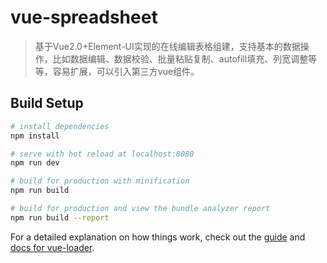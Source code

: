 # vue-spreadsheet
> 基于Vue2.0+Element-UI实现的在线编辑表格组建，支持基本的数据操作，比如数据编辑、数据校验、批量粘贴复制、autofill填充、列宽调整等等，容易扩展，可以引入第三方vue组件。


## Build Setup

``` bash
# install dependencies
npm install

# serve with hot reload at localhost:8080
npm run dev

# build for production with minification
npm run build

# build for production and view the bundle analyzer report
npm run build --report
```

For a detailed explanation on how things work, check out the [guide](http://vuejs-templates.github.io/webpack/) and [docs for vue-loader](http://vuejs.github.io/vue-loader).
